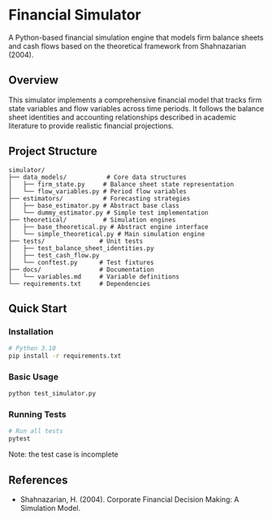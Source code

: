 # Financial Simulator

A Python-based financial simulation engine that models firm balance sheets and cash flows based on the theoretical framework from Shahnazarian (2004).

## Overview

This simulator implements a comprehensive financial model that tracks firm state variables and flow variables across time periods. It follows the balance sheet identities and accounting relationships described in academic literature to provide realistic financial projections.

## Project Structure

```
simulator/
├── data_models/           # Core data structures
│   ├── firm_state.py     # Balance sheet state representation
│   └── flow_variables.py # Period flow variables
├── estimators/           # Forecasting strategies
│   ├── base_estimator.py # Abstract base class
│   └── dummy_estimator.py # Simple test implementation
├── theoretical/          # Simulation engines
│   ├── base_theoretical.py # Abstract engine interface
│   └── simple_theoretical.py # Main simulation engine
├── tests/               # Unit tests
│   ├── test_balance_sheet_identities.py
│   ├── test_cash_flow.py
│   └── conftest.py      # Test fixtures
├── docs/                # Documentation
│   └── variables.md     # Variable definitions
└── requirements.txt     # Dependencies
```

## Quick Start

### Installation

```bash
# Python 3.10
pip install -r requirements.txt
```

### Basic Usage

```python
python test_simulator.py
```

### Running Tests

```bash
# Run all tests
pytest
```
Note: the test case is incomplete

## References

- Shahnazarian, H. (2004). Corporate Financial Decision Making: A Simulation Model.

